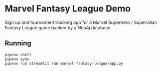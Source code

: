 # Marvel Fantasy League Demo
Sign up and tournament tracking app for a Marvel Superhero / Supervillan Fantasy League game backed by a Neo4j database.

## Running
```
pipenv shell
pipenv sync
pipenv run streamlit run marvel-fantasy-league/app.py

```